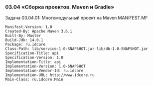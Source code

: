### 03.04 «Сборка проектов. Maven и Gradle»

Задача 03.04.01: Многомодульный проект на Maven
MANIFEST.MF
~~~text
Manifest-Version: 1.0
Created-By: Apache Maven 3.6.1
Built-By: Master
Build-Jdk: 14.0.1
Package: ru.idcore
Class-Path: lib/service-1.0-SNAPSHOT.jar lib/db-1.0-SNAPSHOT.jar
Specification-Title: api
Specification-Version: 1.0
Implementation-Title: api
Implementation-Version: 1.0-SNAPSHOT
Implementation-Vendor-Id: ru.idcore
Implementation-URL: http://www.idcore.ru
Main-Class: ru.idcore.Main

~~~